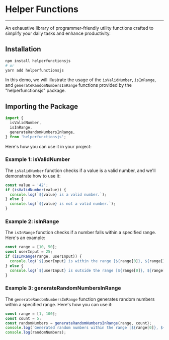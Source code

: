 # Helper Functions
---
An exhaustive library of programmer-friendly utility functions crafted to simplify your daily tasks and enhance productivity.

## Installation
```bash
npm install helperfunctionsjs
# or
yarn add helperfunctionsjs
```

In this demo, we will illustrate the usage of the `isValidNumber`, `isInRange`, and `generateRandomNumbersInRange` functions provided by the "helperfunctionsjs" package.

## Importing the Package
```javascript
import {
  isValidNumber,
  isInRange,
  generateRandomNumbersInRange,
} from 'helperfunctionsjs';
```

Here's how you can use it in your project:

### Example 1: isValidNumber
The `isValidNumber` function checks if a value is a valid number, and we'll demonstrate how to use it:
```javascript
const value = '42';
if (isValidNumber(value)) {
  console.log(`${value} is a valid number.`);
} else {
  console.log(`${value} is not a valid number.`);
}
```

### Example 2: isInRange
The `isInRange` function checks if a number falls within a specified range. Here's an example:

```javascript
const range = [10, 50];
const userInput = 25;
if (isInRange(range, userInput)) {
  console.log(`${userInput} is within the range [${range[0]}, ${range[1]}].`);
} else {
  console.log(`${userInput} is outside the range [${range[0]}, ${range[1]}].`);
}
```

### Example 3: generateRandomNumbersInRange
The `generateRandomNumbersInRange` function generates random numbers within a specified range. Here's how you can use it:
```javascript
const range = [1, 100];
const count = 5;
const randomNumbers = generateRandomNumbersInRange(range, count);
console.log(`Generated random numbers within the range [${range[0]}, ${range[1]}]:`);
console.log(randomNumbers);
```